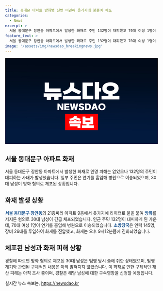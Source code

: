```yaml
---
title: 동대문 아파트 방화범 신변 비관해 옷가지에 불붙여 체포
categories:
  - News
excerpt: >
  서울 동대문구 장안동 아파트에서 발생한 화재로 주민 132명이 대피했고 70대 여성 1명이 연기를 흡입해 병원으로 이송됐다. 30대 남성이 방화 혐의로 체포되었으며, 술에 취한 상태에서 범행을 저질렀다. 화재는 소방당국의 빠른 대응으로 오후 9시12분쯤 진화됐지만, 구체적인 재산 피해는 조사 중이다. 경찰은 구속영장을 신청할 계획이다.
feature_text: >
  서울 동대문구 장안동 아파트에서 발생한 화재로 주민 132명이 대피했고 70대 여성 1명이 연기를 흡입해 병원으로 이송됐다. 30대 남성이 방화 혐의로 체포되었으며, 술에 취한 상태에서 범행을 저질렀다. 화재는 소방당국의 빠른 대응으로 오후 9시12분쯤 진화됐지만, 구체적인 재산 피해는 조사 중이다. 경찰은 구속영장을 신청할 계획이다.
image: '/assets/img/newsdao_breakingnews.jpg'
---
```


<p><img src="/assets/img/newsdao_breakingnews.jpg" alt="ranknews 속보" /></p>

<h2 data-ke-size="size26">서울 동대문구 아파트 화재</h2>

<p data-ke-size="size16">서울 동대문구 장안동 아파트에서 발생한 화재로 인명 피해는 없었으나 132명의 주민이 대피하는 사태가 발생했습니다. 일부 주민은 연기를 흡입해 병원으로 이송되었으며, 30대 남성이 방화 혐의로 체포된 상황입니다.</p>

<h2 data-ke-size="size26">화재 발생 상황</h2>

<p data-ke-size="size16"><b><span style="color: #1a5490;">서울 동대문구 장안동</span></b>의 21층짜리 아파트 9층에서 옷가지에 라이터로 불을 붙여 <b><span style="color: #1a5490;">방화</span></b>를 저지른 혐의로 30대 남성이 긴급 체포되었습니다. 인근 주민 132명이 대피하게 된 가운데, 70대 여성 1명이 연기를 흡입해 병원으로 이송되었습니다. <b><span style="color: #1a5490;">소방당국</span></b>은 인력 145명, 장비 26대를 투입하여 화재를 진압했고, 화재는 오후 9시12분쯤에 진화되었습니다.</p>

<h2 data-ke-size="size26">체포된 남성과 화재 피해 상황</h2>

<p data-ke-size="size16">경찰에 따르면 방화 혐의로 체포된 30대 남성은 범행 당시 술에 취한 상태였으며, 범행 계기와 관련된 구체적인 내용은 아직 밝혀지지 않았습니다. 이 화재로 인한 구체적인 재산 피해는 아직 조사 중이며, 경찰은 해당 남성에 대한 구속영장을 신청할 예정입니다.</p>
실시간 뉴스 속보는, <a href="https://newsdao.kr" rel="dofollow">https://newsdao.kr</a>


